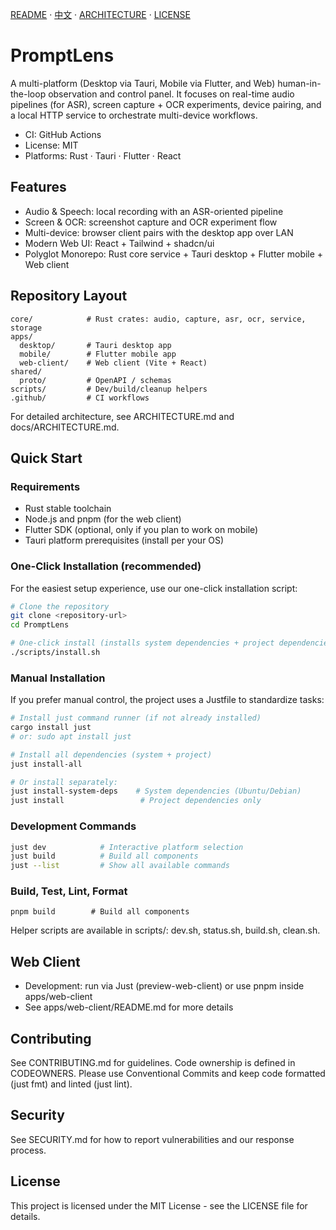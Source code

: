 [README](/README.md) · [中文](/docs/README.zh-CN.md) · [ARCHITECTURE](/docs/ARCHITECTURE.en.md) · [LICENSE](/LICENSE)

# PromptLens

A multi-platform (Desktop via Tauri, Mobile via Flutter, and Web) human-in-the-loop observation and control panel. It focuses on real-time audio pipelines (for ASR), screen capture + OCR experiments, device pairing, and a local HTTP service to orchestrate multi-device workflows.

- CI: GitHub Actions
- License: MIT
- Platforms: Rust · Tauri · Flutter · React

## Features

- Audio & Speech: local recording with an ASR-oriented pipeline
- Screen & OCR: screenshot capture and OCR experiment flow
- Multi-device: browser client pairs with the desktop app over LAN
- Modern Web UI: React + Tailwind + shadcn/ui
- Polyglot Monorepo: Rust core service + Tauri desktop + Flutter mobile + Web client

## Repository Layout

```
core/            # Rust crates: audio, capture, asr, ocr, service, storage
apps/
  desktop/       # Tauri desktop app
  mobile/        # Flutter mobile app
  web-client/    # Web client (Vite + React)
shared/
  proto/         # OpenAPI / schemas
scripts/         # Dev/build/cleanup helpers
.github/         # CI workflows
```

For detailed architecture, see ARCHITECTURE.md and docs/ARCHITECTURE.md.

## Quick Start

### Requirements

- Rust stable toolchain
- Node.js and pnpm (for the web client)
- Flutter SDK (optional, only if you plan to work on mobile)
- Tauri platform prerequisites (install per your OS)

### One-Click Installation (recommended)

For the easiest setup experience, use our one-click installation script:

```bash
# Clone the repository
git clone <repository-url>
cd PromptLens

# One-click install (installs system dependencies + project dependencies)
./scripts/install.sh
```

### Manual Installation

If you prefer manual control, the project uses a Justfile to standardize tasks:

```bash
# Install just command runner (if not already installed)
cargo install just
# or: sudo apt install just

# Install all dependencies (system + project)
just install-all

# Or install separately:
just install-system-deps    # System dependencies (Ubuntu/Debian)
just install                 # Project dependencies only
```

### Development Commands

```bash
just dev            # Interactive platform selection
just build          # Build all components
just --list         # Show all available commands
```

### Build, Test, Lint, Format

```
pnpm build        # Build all components
```

Helper scripts are available in scripts/: dev.sh, status.sh, build.sh, clean.sh.

## Web Client

- Development: run via Just (preview-web-client) or use pnpm inside apps/web-client
- See apps/web-client/README.md for more details

## Contributing

See CONTRIBUTING.md for guidelines. Code ownership is defined in CODEOWNERS. Please use Conventional Commits and keep code formatted (just fmt) and linted (just lint).

## Security

See SECURITY.md for how to report vulnerabilities and our response process.

## License

This project is licensed under the MIT License - see the LICENSE file for details.